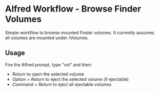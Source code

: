 # Alfred Workflow - Browse Finder Volumes

Simple workflow to browse mounted Finder volumes. It currently assumes all volumes are mounted under /Volumes.

## Usage

Fire the Alfred prompt, type "vol" and then:

- *Return* to open the selected volume
- *Option + Return* to eject the selected volume (if ejectable)
- *Command + Return* to eject all ejectable volumes

